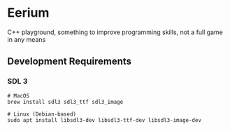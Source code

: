 # Eerium
C++ playground, something to improve programming skills, not a full game in any means

## Development Requirements

### SDL 3

```
# MacOS
brew install sdl3 sdl3_ttf sdl3_image

# Linux (Debian-based)
sudo apt install libsdl3-dev libsdl3-ttf-dev libsdl3-image-dev
```
